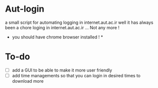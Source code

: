 # Aut-login
a small script for automating logging in internet.aut.ac.ir 
well it has always been a chore loging in internet.aut.ac.ir ... Not any more !
* you should have chrome browser installed ! *
# To-do
- [ ] add a GUI to be able to make it more user friendly
- [ ] add time managements so that you can login in desired times to download more 
